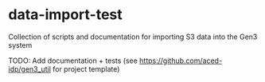# data-import-test
Collection of scripts and documentation for importing S3 data into the Gen3 system

TODO: Add documentation + tests (see https://github.com/aced-idp/gen3_util for project template)
